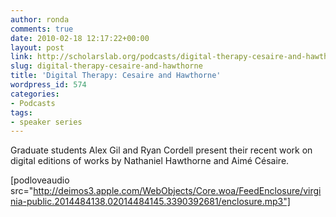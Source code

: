 ```yaml
---
author: ronda
comments: true
date: 2010-02-18 12:17:22+00:00
layout: post
link: http://scholarslab.org/podcasts/digital-therapy-cesaire-and-hawthorne/
slug: digital-therapy-cesaire-and-hawthorne
title: 'Digital Therapy: Cesaire and Hawthorne'
wordpress_id: 574
categories:
- Podcasts
tags:
- speaker series
---
```


Graduate students Alex Gil and Ryan Cordell present their recent work on  digital editions of works by Nathaniel Hawthorne and Aimé Césaire.

[podloveaudio src="http://deimos3.apple.com/WebObjects/Core.woa/FeedEnclosure/virginia-public.2014484138.02014484145.3390392681/enclosure.mp3"]
